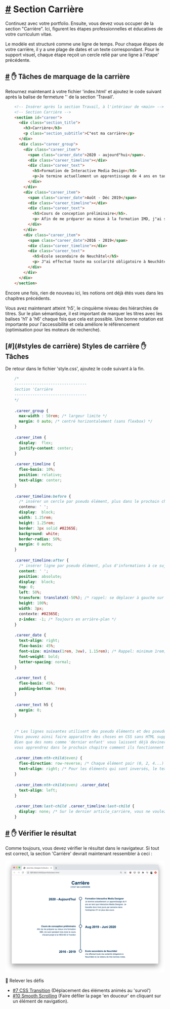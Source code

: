 [#](#section-carrière) Section Carrière
===================================

Continuez avec votre portfolio. Ensuite, vous devez vous occuper de la section "Carrière". Ici, figurent les étapes professionnelles et éducatives de votre curriculum vitae.

Le modèle est structuré comme une ligne de temps. Pour chaque étapes de votre carrière, il y a une plage de dates et un texte correspondant. Pour le support visuel, chaque étape reçoit un cercle relié par une ligne à l'étape' précédente.

[#](#carrière-marquage) :hand: Tâches de marquage de la carrière
-----------------------------------------

Retournez maintenant à votre fichier 'index.html' et ajoutez le code suivant après la balise de fermeture '</section>' de la section 'Travail'.

```html
    <!-- Insérer après la section Travail, à l'intérieur de <main> -->
    <!-- Section Carrière -->
    <section id="career">
      <div class="section_title">
        <h3>Carrière</h3>
        <p class="section_subtitle">C"est ma carrière</p>
      </div>
      <div class="career_group">
        <div class="career_item">
          <span class="career_date">2020 - aujourd"hui</span>.
          <div class="career_timeline"></div>
          <div class="career_text">
            <h5>Formation de Interactive Media Design</h5>
            <p>Je termine actuellement un apprentissage de 4 ans en tant que Interactive Media Designer. Je travaille donc trois jours par semaine dans l"entreprise XY en plus des cours</p>.
          </div>
        </div>
        <div class="career_item">
          <span class="career_date">Août - Déc 2019</span>
          <div class="career_timeline"></div>
          <div class="career_text">
            <h5>Cours de conception préliminaire</h5>.
            <p> Afin de me préparer au mieux à la formation IMD, j"ai suivi pendant trois mois le cours d"avant-projet à la HES-SO à Yverdon</p>.
          </div>
        </div>
        <div class="career_item">
          <span class="career_date">2016 - 2019</span>
          <div class="career_timeline"></div>
          <div class="career_text">
            <h5>Ecole secondaire de Neuchâtel</h5>
            <p> J"ai effectué toute ma scolarité obligatoire à Neuchâtel et j"ai obtenu de très bonnes notes.
          </div>
        </div>
      </div>
    </section>
```  

Encore une fois, rien de nouveau ici, les notions ont déjà étés vues dans les chapitres précédents.

Vous avez maintenant atteint 'h5', le cinquième niveau des hiérarchies de titres. Sur le plan sémantique, il est important de marquer les titres avec les balises 'h1' à 'h6' chaque fois que cela est possible. Une bonne notation est importante pour l'accessibilité et cela améliore le référencement (optimisation pour les moteurs de recherche).

[#](#styles de carrière) Styles de carrière :hand: Tâches
-----------------------------------------

De retour dans le fichier 'style.css', ajoutez le code suivant à la fin.

```css
    /* 
    --------------------------------
    Section 'Carrière
    --------------------------------
    */
    
    .career_group {
      max-width : 50rem; /* largeur limite */
      margin: 0 auto; /* centré horizontalement (sans flexbox) */
    }
    
    .career_item {
      display:  flex;
      justify-content: center;
    }
    
    .career_timeline {
      flex-basis: 10%;
      position: relative;
      text-align: center;
    }
    
    .career_timeline:before {
      /* insérer un cercle par pseudo élément, plus dans le prochain chapitre */
      contenu: ' ';
      display:  block;
      width: 1.25rem;
      height: 1.25rem;
      border: 3px solid #02365E;
      background: white;
      border-radius: 50%;
      margin: 0 auto;
    }
    
    .career_timeline:after {
      /* insérer ligne par pseudo élément, plus d'informations à ce sujet dans le prochain chapitre */
      content: ' ';
      position: absolute;
      display:  block;
      top: 0;
      left: 50%;
      transform: translateX(-50%); /* rappel: se déplacer à gauche sur l'axe des x de la moitié de sa propre largeur */
      height: 100%;
      width: 3px;
      contexte: #02365E;
      z-index: -1; /* Toujours en arrière-plan */
    }
    
    .career_date {
      text-align: right;
      flex-basis: 45%;
      font-size: min(max(1rem, 3vw), 1.15rem); /* Rappel: minimum 1rem, maximum 1.15rem. Entre 3 % de la largeur de l'écran */
      font-weight: bold;
      letter-spacing: normal;
    }
    
    .career_text {
      flex-basis: 45%;
      padding-bottom: 7rem;
    }
    
    .career_text h5 {
      margin: 0;
    }

    
    /* Les lignes suivantes utilisent des pseudo éléments et des pseudo classes. 
    Vous pouvez ainsi faire apparaître des choses en CSS sans HTML supplémentaire, et manipuler les éléments DOM de manière sélective.
    Bien que des noms comme 'dernier enfant' vous laissent déjà deviner ce qui se passe là-bas, 
    vous apprendrez dans le prochain chapitre comment ils fonctionnent exactement. */

    .career_item:nth-child(even) {
      flex-direction: row-reverse; /* Chaque élément pair (0, 2, 4...) doit être affiché en sens inverse. */
      text-align: right; /* Pour les éléments qui sont inversés, le texte doit être aligné à droite */.
    }
    
    .career_item:nth-child(even) .career_date{
      text-align: left;
    }
    
    .career_item:last-child .career_timeline:last-child {
      display: none; /* Sur le dernier article_carrière, vous ne voulez pas afficher une ligne verticale */
    }

``` 

[#](#check-in-browser) :hand: Vérifier le résultat
---------------------------------------------------------

Comme toujours, vous devez vérifier le résultat dans le navigateur. Si tout est correct, la section 'Carrière' devrait maintenant ressembler à ceci :

![Carrière avec des styles](https://github.com/inetis-ch/viscom-cie1/raw/main/asset/img/career.45fb0a56.png)

:mega: Relever les défis

* [#7 CSS Transition](/viscom-cie1/challenges/#_7-css-transition) (Déplacement des éléments animés au 'survol')
* [#10 Smooth Scrolling](/viscom-cie1/challenges/#_10-smooth-scrolling) (Faire défiler la page 'en douceur' en cliquant sur un élément de navigation).
